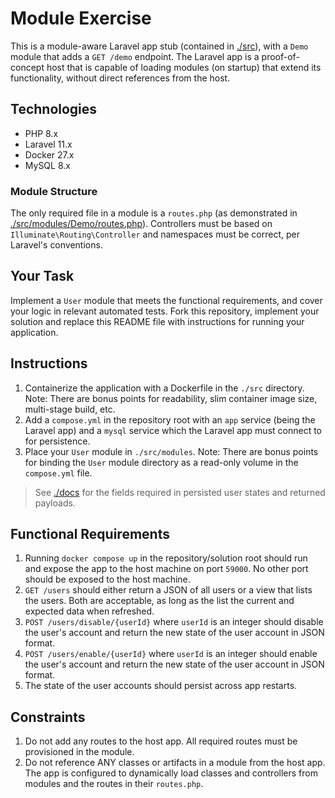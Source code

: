 # Module Exercise

This is a module-aware Laravel app stub (contained in [./src](./src)), with a `Demo` module that adds a `GET /demo` endpoint. The Laravel app is a proof-of-concept host that is capable of loading modules (on startup) that extend its functionality, without direct references from the host.

## Technologies

- PHP 8.x
- Laravel 11.x
- Docker 27.x
- MySQL 8.x

### Module Structure

The only required file in a module is a `routes.php` (as demonstrated in [./src/modules/Demo/routes.php](./src/modules/Demo/routes.php)). Controllers must be based on `Illuminate\Routing\Controller` and namespaces must be correct, per Laravel's conventions.

## Your Task

Implement a `User` module that meets the functional requirements, and cover your logic in relevant automated tests. Fork this repository, implement your solution and replace this README file with instructions for running your application.

## Instructions

1. Containerize the application with a Dockerfile in the `./src` directory. Note: There are bonus points for readability, slim container image size, multi-stage build, etc.
2. Add a `compose.yml` in the repository root with an `app` service (being the Laravel app) and a `mysql` service which the Laravel app must connect to for persistence.
3. Place your `User` module in `./src/modules`. Note: There are bonus points for binding the `User` module directory as a read-only volume in the `compose.yml` file.

> See [./docs](./docs) for the fields required in persisted user states and returned payloads.

## Functional Requirements

1. Running `docker compose up` in the repository/solution root should run and expose the app to the host machine on port `59000`. No other port should be exposed to the host machine.
2. `GET /users` should either return a JSON of all users or a view that lists the users. Both are acceptable, as long as the list the current and expected data when refreshed. 
3. `POST /users/disable/{userId}` where `userId` is an integer should disable the user's account and return the new state of the user account in JSON format.
4. `POST /users/enable/{userId}` where `userId` is an integer should enable the user's account and return the new state of the user account in JSON format.
5. The state of the user accounts should persist across app restarts.

## Constraints

1. Do not add any routes to the host app. All required routes must be provisioned in the module.
2. Do not reference ANY classes or artifacts in a module from the host app. The app is configured to dynamically load classes and controllers from modules and the routes in their `routes.php`.

